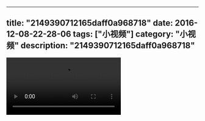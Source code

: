 
---
title: "2149390712165daff0a968718"
date: 2016-12-08-22-28-06
tags: ["小视频"]
category: "小视频"
description: "2149390712165daff0a968718"
---
<video src="http://ohtsqip0g.bkt.clouddn.com/2149390712165daff0a968718.mp4" controls="controls"></video>
